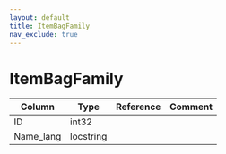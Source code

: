 ```yaml
---
layout: default
title: ItemBagFamily
nav_exclude: true
---
```

# ItemBagFamily

| Column | Type | Reference | Comment |
|--------|------|-----------|---------|
|ID|int32|||
|Name_lang|locstring|||
